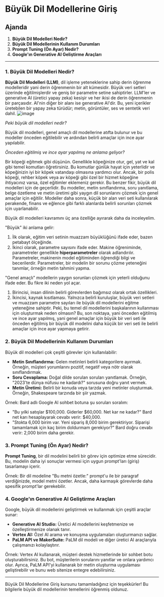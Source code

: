 # Büyük Dil Modellerine Giriş

## Ajanda
1. **Büyük Dil Modelleri Nedir?**
2. **Büyük Dil Modellerinin Kullanım Durumları**
3. **Prompt Tuning (Ön Ayar) Nedir?**
4. **Google'ın Generative AI Geliştirme Araçları**

---

### 1. Büyük Dil Modelleri Nedir?

**Büyük Dil Modelleri (LLM)**, dil işleme yeteneklerine sahip derin öğrenme modelleridir yani derin öğrenmenin bir alt kümesidir. Büyük veri setleri üzerinde eğitilmişlerdir ve geniş bir parametre setine sahiptirler. LLM'ler ve generative AI (üretici yapay zeka) kesişir ve her ikisi de derin öğrenmenin bir parçasıdır. AI'nin diğer bir alanı ise generative AI'dir. Bu, yeni içerikler üretebilen bir yapay zeka türüdür; metin, görüntüler, ses ve sentetik veri dahil.
![image](https://github.com/user-attachments/assets/ba17922b-c813-4d6e-b91d-603479364ff2)

_Peki büyük dil modelleri nedir?_

Büyük dil modelleri, genel amaçlı dil modellerine atıfta bulunur ve bu modeller önceden eğitilebilir ve ardından belirli amaçlar için ince ayar yapılabilir. 


_Önceden eğitilmiş ve ince ayar yapılmış ne anlama geliyor?_

Bir köpeği eğitmek gibi düşünün. Genellikle köpeğinize otur, gel, yat ve kal gibi temel komutları öğretirsiniz. Bu komutlar günlük hayat için yeterlidir ve köpeğinizin iyi bir köpek vatandaşı olmasına yardımcı olur. 
Ancak, bir polis köpeği, rehber köpek veya av köpeği gibi özel bir hizmet köpeğine ihtiyacınız varsa, özel eğitimler eklemeniz gerekir. 
Bu benzer fikir, büyük dil modelleri için de geçerlidir. Bu modeller, metin sınıflandırma, soru yanıtlama, belge özetleme ve metin üretimi gibi yaygın dil sorunlarını çözmek için genel amaçlar için eğitilir. 
Modeller daha sonra, küçük bir alan veri seti kullanılarak perakende, finans ve eğlence gibi farklı alanlarda belirli sorunları çözmek için uyarlanabilir.


Büyük dil modelleri kavramını üç ana özelliğe ayırarak daha da inceleyelim. 

"Büyük" iki anlama gelir:
1. İlk olarak, eğitim veri setinin muazzam büyüklüğünü ifade eder, bazen petabayt ölçeğinde. 
2. İkinci olarak, parametre sayısını ifade eder. Makine öğreniminde, parametreler genellikle **hiperparametreler** olarak adlandırılır.
   Parametreler, makinenin model eğitiminden öğrendiği bilgi ve becerilerdir.
   Parametreler, bir modelin bir sorunu çözme yeteneğini tanımlar, örneğin metin tahmini yapma.

"Genel amaçlı" modellerin yaygın sorunları çözmek için yeterli olduğunu ifade eder. Bu fikre iki neden yol açar. 
1. Birincisi, insan dilinin belirli görevlerden bağımsız olarak ortak özellikleri.
2. İkincisi, kaynak kısıtlaması.
   Yalnızca belirli kuruluşlar, büyük veri setleri ve muazzam parametre sayıları ile büyük dil modellerini eğitme yeteneğine sahiptir.
   Peki, bu temel dil modellerini başkalarının kullanması için oluşturmak neden olmasın?
   Bu, son noktaya, yani önceden eğitilmiş ve ince ayar yapılmış, yani genel amaçlar için büyük bir veri seti ile önceden eğitilmiş bir büyük dil modelini daha küçük bir veri seti ile belirli amaçlar için ince ayar yapmaya getirir.


### 2. Büyük Dil Modellerinin Kullanım Durumları

Büyük dil modelleri çok çeşitli görevler için kullanılabilir:

- **Metin Sınıflandırma:** Gelen metinleri belirli kategorilere ayırmak. Örneğin, müşteri yorumlarını pozitif, negatif veya nötr olarak sınıflandırmak.
- **Soru Cevaplama:** Doğal dilde sorulan soruları yanıtlamak. Örneğin, "2023'te dünya nüfusu ne kadardı?" sorusuna doğru yanıt vermek.
- **Metin Üretimi:** Belirli bir konuda veya tarzda yeni metinler oluşturmak. Örneğin, Shakespeare tarzında bir şiir yazmak.

Örnek: Bard adlı Google AI sohbet botuna şu soruları soralım:
- "Bu yılki satışlar $100,000. Giderler $60,000. Net kar ne kadar?" Bard net karı hesaplayarak cevabı verir: $40,000.
- "Stokta 6,000 birim var. Yeni sipariş 8,000 birim gerektiriyor. Siparişi tamamlamak için kaç birim doldurmam gerekiyor?" Bard doğru cevabı verir: 2,000 birim daha gerekir.

### 3. Prompt Tuning (Ön Ayar) Nedir?

**Prompt Tuning**, bir dil modelini belirli bir görev için optimize etme sürecidir. Bu, modelin daha iyi sonuçlar vermesi için uygun prompt'ları (giriş) tasarlamayı içerir. 

Örnek: Bir dil modeline "Bu metni özetle:" prompt'u ile bir paragraf verdiğinizde, model metni özetler. Ancak, daha karmaşık görevlerde daha spesifik prompt'lar gerekebilir. 

### 4. Google'ın Generative AI Geliştirme Araçları

Google, büyük dil modellerini geliştirmek ve kullanmak için çeşitli araçlar sunar:

- **Generative AI Studio:** Üretici AI modellerini keşfetmenize ve özelleştirmenize olanak tanır.
- **Vertex AI:** Özel AI arama ve konuşma uygulamaları oluşturmanızı sağlar.
- **PaLM API ve MakerSuite:** PaLM dil modeli ve diğer üretici AI araçlarıyla çalışmanızı kolaylaştırır.

Örnek: Vertex AI kullanarak, müşteri destek hizmetlerinde bir sohbet botu oluşturabilirsiniz. Bu bot, müşterilerin sorularını yanıtlar ve onlara yardımcı olur. Ayrıca, PaLM API'yi kullanarak bir metin oluşturma uygulaması geliştirebilir ve bunu web sitenize entegre edebilirsiniz.

---

Büyük Dil Modellerine Giriş kursunu tamamladığınız için teşekkürler! Bu bilgilerle büyük dil modellerinin temellerini öğrenmiş oldunuz.
